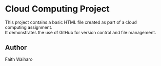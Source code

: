 # Cloud Computing Project

This project contains a basic HTML file created as part of a cloud computing assignment.  
It demonstrates the use of GitHub for version control and file management.

## Author
Faith Waiharo
